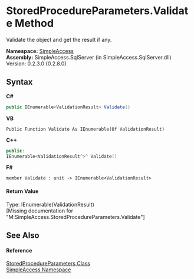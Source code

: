 # StoredProcedureParameters.Validate Method 
 

Validate the object and get the result if any.

**Namespace:**&nbsp;<a href="5b81da8e-9a02-e6f3-6346-ccc62ec531d3">SimpleAccess</a><br />**Assembly:**&nbsp;SimpleAccess.SqlServer (in SimpleAccess.SqlServer.dll) Version: 0.2.3.0 (0.2.8.0)

## Syntax

**C#**<br />
``` C#
public IEnumerable<ValidationResult> Validate()
```

**VB**<br />
``` VB
Public Function Validate As IEnumerable(Of ValidationResult)
```

**C++**<br />
``` C++
public:
IEnumerable<ValidationResult^>^ Validate()
```

**F#**<br />
``` F#
member Validate : unit -> IEnumerable<ValidationResult> 

```


#### Return Value
Type: IEnumerable(ValidationResult)<br />\[Missing <returns> documentation for "M:SimpleAccess.StoredProcedureParameters.Validate"\]

## See Also


#### Reference
<a href="1e3afd83-1b60-7d93-412a-daa2862067e2">StoredProcedureParameters Class</a><br /><a href="5b81da8e-9a02-e6f3-6346-ccc62ec531d3">SimpleAccess Namespace</a><br />